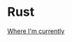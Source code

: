 # Rust

[Where I'm currently](file:///Users/richo/.rustup/toolchains/stable-x86_64-apple-darwin/share/doc/rust/html/book/ch10-00-generics.html)
